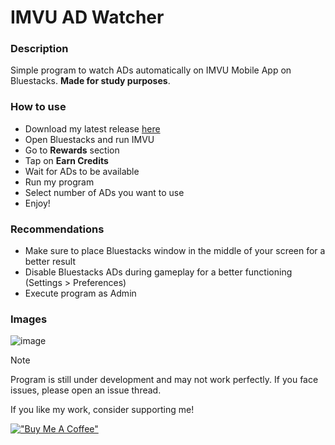 # IMVU AD Watcher

### Description
Simple program to watch ADs automatically on IMVU Mobile App on Bluestacks. **Made for study purposes**.

### How to use
- Download my latest release [here](https://github.com/cappadavide/imvu-adwatcher/releases/tag/v.1.0.0-alpha)
- Open Bluestacks and run IMVU
- Go to **Rewards** section
- Tap on **Earn Credits**
- Wait for ADs to be available
- Run my program
- Select number of ADs you want to use
- Enjoy!
  
### Recommendations
- Make sure to place Bluestacks window in the middle of your screen for a better result
- Disable Bluestacks ADs during gameplay for a better functioning (Settings > Preferences)
- Execute program as Admin

### Images
![image](https://github.com/cappadavide/imvu-adwatcher/assets/58134090/f2f9def5-9072-4cb7-ba04-fad296c0fbc4)

> [!NOTE]  
> Program is still under development and may not work perfectly. If you face issues, please open an issue thread.


If you like my work, consider supporting me!

[!["Buy Me A Coffee"](https://www.buymeacoffee.com/assets/img/custom_images/yellow_img.png)](https://www.buymeacoffee.com/cappadavide)
